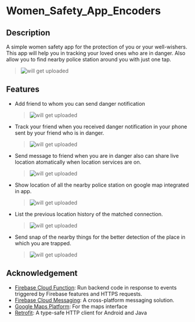 # Women_Safety_App_Encoders
## Description
A simple women safety app for the protection of you or your well-wishers. This app will help you in tracking your loved ones who are in danger. Also allow you to find nearby police station around you with just one tap.
> ![will get uploaded](/path/filename)
## Features

* Add friend to whom you can send danger notification
  >![will get uploaded](/path/filename)
* Track your friend when you received danger notification in your phone sent by your friend who is in danger.
  >![will get uploaded](/path/filename)
* Send message to friend when you are in danger also can share live location atomatically when location services are on.
  >![will get uploaded](/path/filename)
* Show location of  all the nearby police station on google map integrated in app.
  >![will get uploaded](/path/filename)
* List the previous location history of the matched connection.
  >![will get uploaded](/path/filename)
* Send snap of the nearby things for the better detection of the place in which you are trapped.
  >![will get uploaded](/path/filename)

## Acknowledgement

* [Firebase Cloud Function](https://firebase.google.com/docs/functions): Run backend code in response to events triggered by                                                                            Firebase features and HTTPS requests.
* [Firebase Cloud Messaging](https://firebase.google.com/docs/cloud-messaging/): A cross-platform messaging solution.
* [Google Maps Platform](https://cloud.google.com/maps-platform/): For the maps interface
* [Retrofit](https://square.github.io/retrofit/"): A type-safe HTTP client for Android and Java
